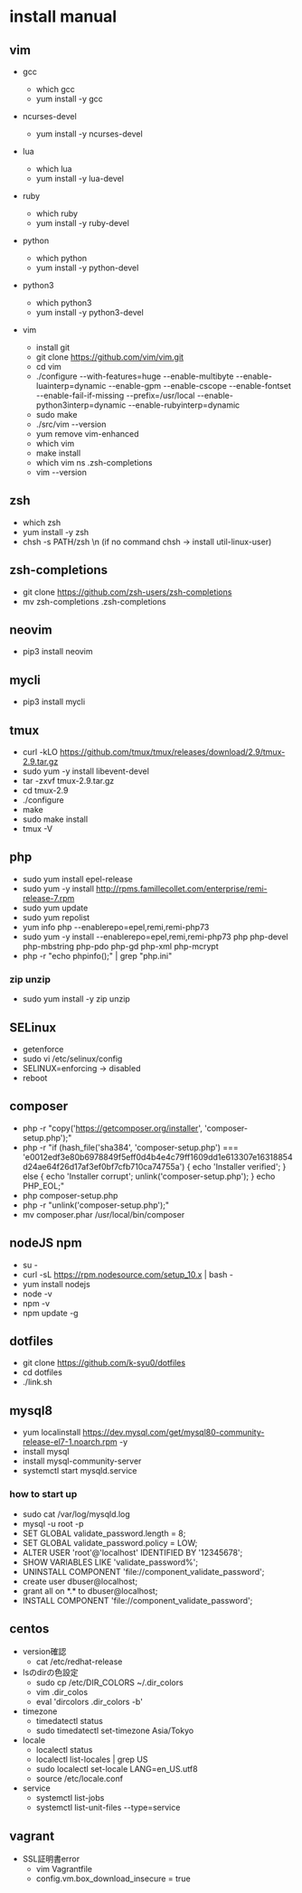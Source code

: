 # install manual

## vim

- gcc
  - which gcc
  - yum install -y gcc

- ncurses-devel
  - yum install -y ncurses-devel

- lua
  - which lua
  - yum install -y lua-devel

- ruby
  - which ruby
  - yum install -y ruby-devel

- python
  - which python
  - yum install -y python-devel

- python3
  - which python3
  - yum install -y python3-devel

- vim
  - install git
  - git clone https://github.com/vim/vim.git
  - cd vim
  - ./configure --with-features=huge --enable-multibyte --enable-luainterp=dynamic --enable-gpm --enable-cscope --enable-fontset --enable-fail-if-missing --prefix=/usr/local --enable-python3interp=dynamic --enable-rubyinterp=dynamic
  - sudo make
  - ./src/vim --version
  - yum remove vim-enhanced
  - which vim
  - make install
  - which vim
      ns .zsh-completions
  - vim --version

## zsh
- which zsh
- yum install -y zsh
- chsh -s PATH/zsh \n (if no command chsh -> install util-linux-user)

## zsh-completions
- git clone https://github.com/zsh-users/zsh-completions
- mv zsh-completions .zsh-completions

## neovim
- pip3 install neovim

## mycli
- pip3 install mycli

## tmux
- curl -kLO https://github.com/tmux/tmux/releases/download/2.9/tmux-2.9.tar.gz
- sudo yum -y install libevent-devel
- tar -zxvf tmux-2.9.tar.gz
- cd tmux-2.9
- ./configure
- make
- sudo make install
- tmux -V

## php
- sudo yum install epel-release
- sudo yum -y install http://rpms.famillecollet.com/enterprise/remi-release-7.rpm
- sudo yum update
- sudo yum repolist
- yum info php --enablerepo=epel,remi,remi-php73
- sudo yum -y install --enablerepo=epel,remi,remi-php73 php php-devel php-mbstring php-pdo php-gd php-xml php-mcrypt
- php -r "echo phpinfo();" | grep "php.ini"
### zip unzip
- sudo yum install -y zip unzip

## SELinux
- getenforce
- sudo vi /etc/selinux/config
- SELINUX=enforcing -> disabled
- reboot

## composer
- php -r "copy('https://getcomposer.org/installer', 'composer-setup.php');"
- php -r "if (hash_file('sha384', 'composer-setup.php') === 'e0012edf3e80b6978849f5eff0d4b4e4c79ff1609dd1e613307e16318854d24ae64f26d17af3ef0bf7cfb710ca74755a') { echo 'Installer verified';  } else { echo 'Installer corrupt'; unlink('composer-setup.php');  } echo PHP_EOL;"
- php composer-setup.php
- php -r "unlink('composer-setup.php');"
- mv composer.phar /usr/local/bin/composer

## nodeJS npm
- su -
- curl -sL https://rpm.nodesource.com/setup_10.x | bash -
- yum install nodejs
- node -v
- npm -v
- npm update -g

## dotfiles
- git clone https://github.com/k-syu0/dotfiles
- cd dotfiles
- ./link.sh

## mysql8
- yum localinstall https://dev.mysql.com/get/mysql80-community-release-el7-1.noarch.rpm -y
- install mysql
- install mysql-community-server
- systemctl start mysqld.service

### how to start up
- sudo cat /var/log/mysqld.log
- mysql -u root -p
- SET GLOBAL validate\_password.length = 8;
- SET GLOBAL validate\_password.policy = LOW;
- ALTER USER 'root'@'localhost' IDENTIFIED BY '12345678';
- SHOW VARIABLES LIKE 'validate\_password%';
- UNINSTALL COMPONENT 'file://component\_validate\_password';
- create user dbuser@localhost;
- grant all on \*.\* to dbuser@localhost;
- INSTALL COMPONENT 'file://component\_validate\_password';

## centos
- version確認
  - cat /etc/redhat-release
- lsのdirの色設定
  - sudo cp /etc/DIR\_COLORS ~/.dir\_colors
  - vim .dir\_colos
  - eval 'dircolors .dir\_colors -b'
- timezone
  - timedatectl status
  - sudo timedatectl set-timezone Asia/Tokyo
- locale
  - localectl status
  - localectl list-locales | grep US
  - sudo localectl set-locale LANG=en_US.utf8
  - source /etc/locale.conf
- service
  - systemctl list-jobs
  - systemctl list-unit-files --type=service

## vagrant
- SSL証明書error
  - vim Vagrantfile
  - config.vm.box\_download\_insecure = true
